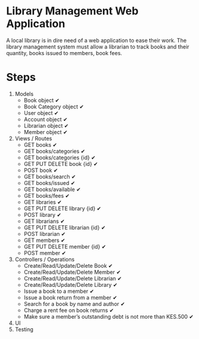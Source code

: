 # Library Management Web Application
A local library is in dire need of a web application to ease their work. The library management system must allow a librarian to track books and their quantity, books issued to members, book fees.

# Steps
1. Models
    - Book object ✔
    - Book Category object ✔
    - User object ✔
    - Account object ✔
    - Librarian object ✔
    - Member object ✔
2. Views / Routes
    - GET books ✔
    - GET books/categories ✔
    - GET books/categories {id} ✔
    - GET PUT DELETE book {id} ✔
    - POST book ✔
    - GET books/search ✔
    - GET books/issued ✔
    - GET books/available ✔
    - GET books/fees ✔
    - GET libraries ✔
    - GET PUT DELETE library {id} ✔
    - POST library ✔
    - GET librarians ✔
    - GET PUT DELETE librarian {id} ✔
    - POST librarian ✔
    - GET members ✔
    - GET PUT DELETE member {id} ✔
    - POST member ✔
3. Controllers / Operations
    - Create/Read/Update/Delete Book ✔
    - Create/Read/Update/Delete Member ✔
    - Create/Read/Update/Delete Librarian ✔
    - Create/Read/Update/Delete Library ✔
    - Issue a book to a member ✔
    - Issue a book return from a member ✔
    - Search for a book by name and author ✔
    - Charge a rent fee on book returns ✔
    - Make sure a member’s outstanding debt is not more than KES.500 ✔
4. UI
5. Testing